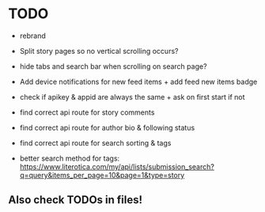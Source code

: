 # TODO

 - rebrand
 - Split story pages so no vertical scrolling occurs?
 - hide tabs and search bar when scrolling on search page?
 - Add device notifications for new feed items + add feed new items badge

 - check if apikey & appid are always the same + ask on first start if not
 - find correct api route for story comments
 - find correct api route for author bio & following status
 - find correct api route for search sorting & tags
 - better search method for tags: https://www.literotica.com/my/api/lists/submission_search?q=query&items_per_page=10&page=1&type=story


## Also check TODOs in files!
